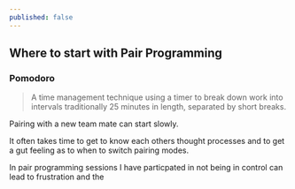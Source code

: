 ```yaml
---
published: false
---
```


## Where to start with Pair Programming
### Pomodoro
> A time management technique using a timer to break down work into intervals traditionally 25 minutes in length, separated by short breaks.


Pairing with a new team mate can start slowly.

It often takes time to get to know each others thought processes and to get a gut feeling as to when to switch pairing modes.

In pair programming sessions I have particpated in not being in control can lead to frustration and the 
